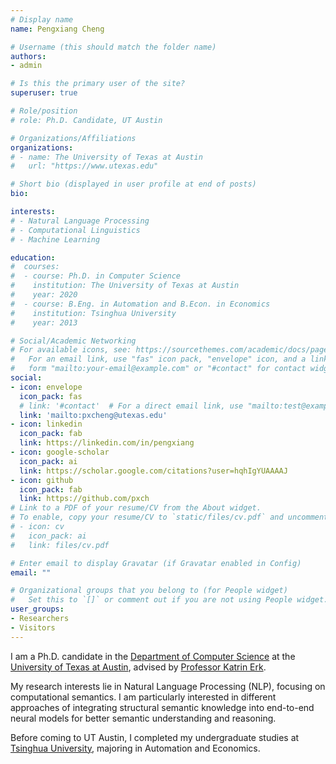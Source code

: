 ```yaml
---
# Display name
name: Pengxiang Cheng

# Username (this should match the folder name)
authors:
- admin

# Is this the primary user of the site?
superuser: true

# Role/position
# role: Ph.D. Candidate, UT Austin

# Organizations/Affiliations
organizations:
# - name: The University of Texas at Austin
#   url: "https://www.utexas.edu"

# Short bio (displayed in user profile at end of posts)
bio: 

interests:
# - Natural Language Processing
# - Computational Linguistics
# - Machine Learning

education:
#  courses:
#  - course: Ph.D. in Computer Science
#    institution: The University of Texas at Austin
#    year: 2020
#  - course: B.Eng. in Automation and B.Econ. in Economics
#    institution: Tsinghua University
#    year: 2013

# Social/Academic Networking
# For available icons, see: https://sourcethemes.com/academic/docs/page-builder/#icons
#   For an email link, use "fas" icon pack, "envelope" icon, and a link in the
#   form "mailto:your-email@example.com" or "#contact" for contact widget.
social:
- icon: envelope
  icon_pack: fas
  # link: '#contact'  # For a direct email link, use "mailto:test@example.org".
  link: 'mailto:pxcheng@utexas.edu'
- icon: linkedin
  icon_pack: fab
  link: https://linkedin.com/in/pengxiang
- icon: google-scholar
  icon_pack: ai
  link: https://scholar.google.com/citations?user=hqhIgYUAAAAJ
- icon: github
  icon_pack: fab
  link: https://github.com/pxch
# Link to a PDF of your resume/CV from the About widget.
# To enable, copy your resume/CV to `static/files/cv.pdf` and uncomment the lines below.
# - icon: cv
#   icon_pack: ai
#   link: files/cv.pdf

# Enter email to display Gravatar (if Gravatar enabled in Config)
email: ""

# Organizational groups that you belong to (for People widget)
#   Set this to `[]` or comment out if you are not using People widget.
user_groups:
- Researchers
- Visitors
---
```


I am a Ph.D. candidate in the [Department of Computer Science](https://www.cs.utexas.edu) at the [University of Texas at Austin](https://www.utexas.edu), advised by [Professor Katrin Erk](http://www.katrinerk.com).

My research interests lie in Natural Language Processing (NLP), focusing on computational semantics. I am particularly interested in different approaches of integrating structural semantic knowledge into end-to-end neural models for better semantic understanding and reasoning.

Before coming to UT Austin, I completed my undergraduate studies at [Tsinghua University](http://www.tsinghua.edu.cn), majoring in Automation and Economics.
